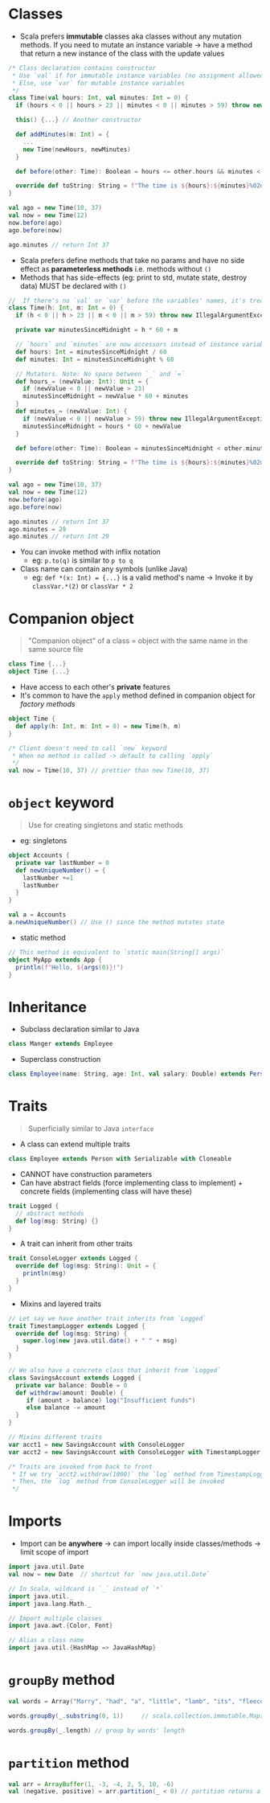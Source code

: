 # Classes
- Scala prefers **immutable** classes aka classes without any mutation methods. If you need to mutate an instance variable -> have a method that return a new instance of the class with the update values
```scala
/* Class declaration contains constructor
 * Use `val` if for immutable instance variables (no assignment allowed). 
 * Else, use `var` for mutable instance variables
 */
class Time(val hours: Int, val minutes: Int = 0) {
  if (hours < 0 || hours > 23 || minutes < 0 || minutes > 59) throw new IllegalArgumentException

  this() {...} // Another constructor

  def addMinutes(m: Int) = {
    ...
    new Time(newHours, newMinutes)
  }

  def before(other: Time): Boolean = hours <= other.hours && minutes < other.minutes

  override def toString: String = f"The time is ${hours}:${minutes}%02d"
}

val ago = new Time(10, 37)
val now = new Time(12)
now.before(ago)
ago.before(now)

ago.minutes // return Int 37
```

- Scala prefers define methods that take no params and have no side effect as **parameterless methods** i.e. methods without `()`
- Methods that has side-effects (eg: print to std, mutate state, destroy data) MUST be declared with `()`
```scala
//  If there's no `val` or `var` before the variables' names, it's treated as just a param
class Time(h: Int, m: Int = 0) {
  if (h < 0 || h > 23 || m < 0 || m > 59) throw new IllegalArgumentException

  private var minutesSinceMidnight = h * 60 + m

  // `hours` and `minutes` are now accessors instead of instance variables. NO ()!
  def hours: Int = minutesSinceMidnight / 60
  def minutes: Int = minutesSinceMidnight % 60

  // Mutators. Note: No space between `_` and `=`
  def hours_= (newValue: Int): Unit = {
    if (newValue < 0 || newValue > 23)
    minutesSinceMidnight = newValue * 60 + minutes
  }
  def minutes_= (newValue: Int) {
    if (newValue < 0 || newValue > 59) throw new IllegalArgumentException
    minutesSinceMidnight = hours * 60 + newValue
  }

  def before(other: Time): Boolean = minutesSinceMidnight < other.minutesSinceMidnight

  override def toString: String = f"The time is ${hours}:${minutes}%02d"
}

val ago = new Time(10, 37)
val now = new Time(12)
now.before(ago)
ago.before(now)

ago.minutes // return Int 37
ago.minutes = 29
ago.minutes // return Int 29
```

- You can invoke method with inflix notation
    -  eg: `p.to(q)` is similar to `p to q`
- Class name can contain any symbols (unlike Java) 
    - eg: `def *(x: Int) = {...}` is a valid method's name -> Invoke it by `classVar.*(2)` or `classVar * 2`

# Companion object
> "Companion object" of a class = object with the same name in the same source file
```scala
class Time {...}
object Time {...}
```
- Have access to each other's **private** features
- It's common to have the `apply` method defined in companion object for *factory methods*
```scala
object Time {
  def apply(h: Int, m: Int = 0) = new Time(h, m)
}

/* Client doesn't need to call `new` keyword
 * When no method is called -> default to calling `apply`
 */
val now = Time(10, 37) // prettier than new Time(10, 37)
```

# `object` keyword 
> Use for creating singletons and static methods
- eg: singletons
```scala
object Accounts {
  private var lastNumber = 0
  def newUniqueNumber() = {
    lastNumber +=1
    lastNumber
  }
}

val a = Accounts
a.newUniqueNumber() // Use () since the method mutates state
```

- static method
```scala
// This method is equivalent to `static main(String[] args)`
object MyApp extends App {
  println(f"Hello, ${args(0)}!")
}
```

# Inheritance
- Subclass declaration similar to Java
```scala
class Manger extends Employee
```

- Superclass construction
```scala
class Employee(name: String, age: Int, val salary: Double) extends Person(name, age)
```

# Traits
> Superficially similar to Java `interface`
- A class can extend multiple traits
```scala
class Employee extends Person with Serializable with Cloneable
```

- CANNOT have construction parameters
- Can have abstract fields (force implementing class to implement) + concrete fields (implementing class will have these)
```scala
trait Logged {
  // abstract methods
  def log(msg: String) {}
}
```
- A trait can inherit from other traits
```scala
trait ConsoleLogger extends Logged {
  override def log(msg: String): Unit = {
    println(msg)
  }
}
```

- Mixins and layered traits
```scala
// Let say we have another trait inherits from `Logged`
trait TimestampLogger extends Logged {
  override def log(msg: String) {
    super.log(new java.util.date() + " " + msg)
  }
}

// We also have a concrete class that inherit from `Logged`
class SavingsAccount extends Logged {
  private var balance: Double = 0
  def withdraw(amount: Double) {
     if (amount > balance) log("Insufficient funds")
     else balance -= amount
  }
}

// Mixins different traits
var acct1 = new SavingsAccount with ConsoleLogger
var acct2 = new SavingsAccount with ConsoleLogger with TimestampLogger

/* Traits are invoked from back to front
 * If we try `acct2.withdraw(1000)` the `log` method from TimestampLogger with be invoked first
 * Then, the `log` method from ConsoleLogger will be invoked
 */
```

# Imports
- Import can be **anywhere** -> can import locally inside classes/methods -> limit scope of import
```scala
import java.util.Date
val now = new Date  // shortcut for `new java.util.Date`

// In Scala, wildcard is `_` instead of `*`
import java.util._
import java.lang.Math._

// Import multiple classes
import java.awt.{Color, Font}

// Alias a class name
import java.util.{HashMap => JavaHashMap}
```

# `groupBy` method
```scala
val words = Array("Marry", "had", "a", "little", "lamb", "its", "fleece", "was", "white", "as", "snow", "and", "everywhere", "that", "Mary", "went", "the", "lamb", "was", "sure", "to", "go")

words.groupBy(_.substring(0, 1))     // scala.collection.immutable.Map[String, Array[String]] where the key is the first letter and the Array is the array of all words begin with that letter

words.groupBy(_.length) // group by words' length
```
  
# `partition` method
```scala
val arr = ArrayBuffer(1, -3, -4, 2, 5, 10, -6)
val (negative, positive) = arr.partition(_ < 0) // partition returns a tuple
```
